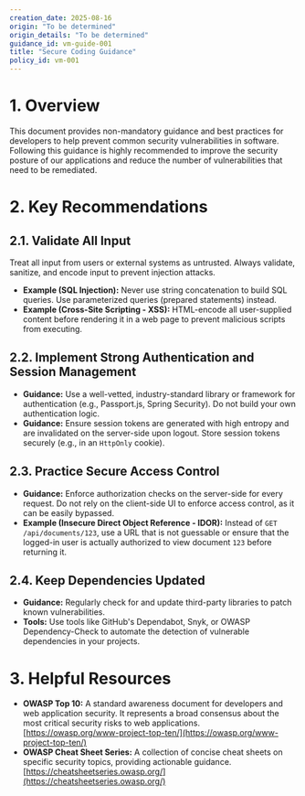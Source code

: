 ```yaml
---
creation_date: 2025-08-16
origin: "To be determined"
origin_details: "To be determined"
guidance_id: vm-guide-001
title: "Secure Coding Guidance"
policy_id: vm-001
---
```


# 1. Overview
This document provides non-mandatory guidance and best practices for developers to help prevent common security vulnerabilities in software. Following this guidance is highly recommended to improve the security posture of our applications and reduce the number of vulnerabilities that need to be remediated.

# 2. Key Recommendations

## 2.1. Validate All Input
Treat all input from users or external systems as untrusted. Always validate, sanitize, and encode input to prevent injection attacks.
*   **Example (SQL Injection):** Never use string concatenation to build SQL queries. Use parameterized queries (prepared statements) instead.
*   **Example (Cross-Site Scripting - XSS):** HTML-encode all user-supplied content before rendering it in a web page to prevent malicious scripts from executing.

## 2.2. Implement Strong Authentication and Session Management
*   **Guidance:** Use a well-vetted, industry-standard library or framework for authentication (e.g., Passport.js, Spring Security). Do not build your own authentication logic.
*   **Guidance:** Ensure session tokens are generated with high entropy and are invalidated on the server-side upon logout. Store session tokens securely (e.g., in an `HttpOnly` cookie).

## 2.3. Practice Secure Access Control
*   **Guidance:** Enforce authorization checks on the server-side for every request. Do not rely on the client-side UI to enforce access control, as it can be easily bypassed.
*   **Example (Insecure Direct Object Reference - IDOR):** Instead of `GET /api/documents/123`, use a URL that is not guessable or ensure that the logged-in user is actually authorized to view document `123` before returning it.

## 2.4. Keep Dependencies Updated
*   **Guidance:** Regularly check for and update third-party libraries to patch known vulnerabilities.
*   **Tools:** Use tools like GitHub's Dependabot, Snyk, or OWASP Dependency-Check to automate the detection of vulnerable dependencies in your projects.

# 3. Helpful Resources
*   **OWASP Top 10:** A standard awareness document for developers and web application security. It represents a broad consensus about the most critical security risks to web applications. [https://owasp.org/www-project-top-ten/](https://owasp.org/www-project-top-ten/)
*   **OWASP Cheat Sheet Series:** A collection of concise cheat sheets on specific security topics, providing actionable guidance. [https://cheatsheetseries.owasp.org/](https://cheatsheetseries.owasp.org/)
